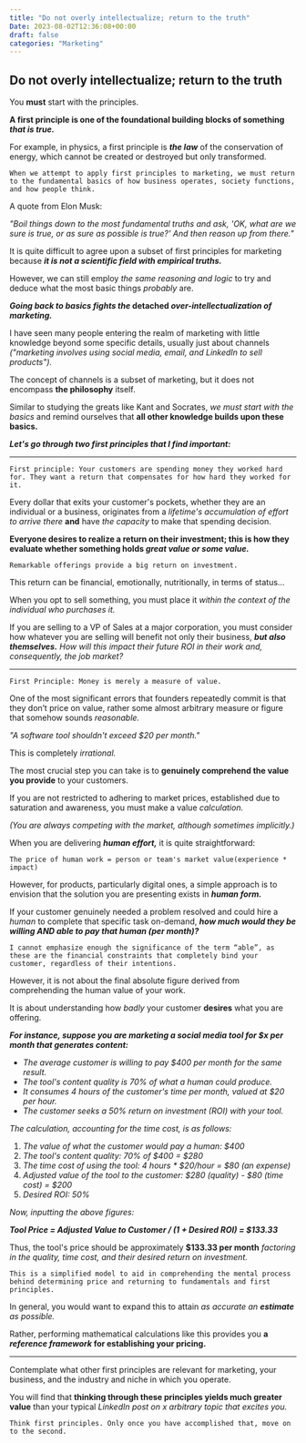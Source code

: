 ```yaml
---
title: "Do not overly intellectualize; return to the truth"
Date: 2023-08-02T12:36:08+00:00
draft: false
categories: "Marketing"
---
```

## Do not overly intellectualize; return to the truth

You **must** start with the principles.

**A first principle is one of the foundational building blocks of something *that is true.***

For example, in physics, a first principle is ***the law*** of the conservation of energy, which cannot be created or destroyed but only transformed.

`When we attempt to apply first principles to marketing, we must return to the fundamental basics of how business operates, society functions, and how people think.`

A quote from Elon Musk:

*"Boil things down to the most fundamental truths and ask, 'OK, what are we sure is true, or as sure as possible is true?' And then reason up from there."*

It is quite difficult to agree upon a subset of first principles for marketing because ***it is not a scientific field with empirical truths.***

However, we can still employ *the same reasoning and logic* to try and deduce what the most basic things *probably* are.

***Going back to basics fights the* detached *over-intellectualization of marketing.***

I have seen many people entering the realm of marketing with little knowledge beyond some specific details, usually just about channels *("marketing involves using social media, email, and LinkedIn to sell products").*

The concept of channels is a subset of marketing, but it does not encompass **the philosophy** itself. 

Similar to studying the greats like Kant and Socrates, *we must start with the basics* and remind ourselves that **all other knowledge builds upon these basics.**

***Let's go through two first principles that I find important:***

---

`First principle: Your customers are spending money they worked hard for. They want a return that compensates for how hard they worked for it.`

Every dollar that exits your customer's pockets, whether they are an individual or a business, originates from a *lifetime's accumulation of effort to arrive there* **and** have *the capacity* to make that spending decision.

**Everyone desires to realize a return on their investment; this is how they evaluate whether something holds *great value or some value.***

`Remarkable offerings provide a big return on investment.`

This return can be financial, emotionally, nutritionally, in terms of status…

When you opt to sell something, you must place it *within the context of the individual who purchases it.*

If you are selling to a VP of Sales at a major corporation, you must consider how whatever you are selling will benefit not only their business, ***but also themselves.*** *How will this impact their future ROI in their work and, consequently, the job market?*

---

`First Principle: Money is merely a measure of value.`

One of the most significant errors that founders repeatedly commit is that they don’t price on value, rather some almost arbitrary measure or figure that somehow sounds *reasonable.*

*"A software tool shouldn't exceed $20 per month."*

This is completely *irrational.*

The most crucial step you can take is to **genuinely comprehend the value you provide** to your customers.

If you are not restricted to adhering to market prices, established due to saturation and awareness, you must make a value *calculation.*

*(You are always competing with the market, although sometimes implicitly.)*

When you are delivering ***human effort,*** it is quite straightforward:

`The price of human work = person or team's market value(experience * impact)`

However, for products, particularly digital ones, a simple approach is to envision that the solution you are presenting exists in ***human form.***

If your customer genuinely needed a problem resolved and could hire a *human* to complete that specific task on-demand, ***how much would they be willing AND able to pay that human (per month)?***

`I cannot emphasize enough the significance of the term “able”, as these are the financial constraints that completely bind your customer, regardless of their intentions.`

However, it is not about the final absolute figure derived from comprehending the human value of your work.

It is about understanding how *badly* your customer **desires** what you are offering.


***For instance, suppose you are marketing a social media tool for $x per month that generates content:***

- *The average customer is willing to pay $400 per month for the same result.*
- *The tool's content quality is 70% of what a human could produce.*
- *It consumes 4 hours of the customer's time per month, valued at $20 per hour.*
- *The customer seeks a 50% return on investment (ROI) with your tool.*

*The calculation, accounting for the time cost, is as follows:*

1. *The value of what the customer would pay a human: $400*
2. *The tool's content quality: 70% of $400 = $280*
3. *The time cost of using the tool: 4 hours * $20/hour = $80 (an expense)*
4. *Adjusted value of the tool to the customer: $280 (quality) - $80 (time cost) = $200*
5. *Desired ROI: 50%*

*Now, inputting the above figures:*

***Tool Price = Adjusted Value to Customer / (1 + Desired ROI) = $133.33***


Thus, the tool's price should be approximately **$133.33 per month** *factoring in the quality, time cost, and their desired return on investment.*

`This is a simplified model to aid in comprehending the mental process behind determining price and returning to fundamentals and first principles.`

In general, you would want to expand this to attain *as accurate an **estimate** as possible.*

Rather, performing mathematical calculations like this provides you **a *reference framework* for establishing your pricing.**

---

Contemplate what other first principles are relevant for marketing, your business, and the industry and niche in which you operate.

You will find that **thinking through these principles yields much greater value** than your typical *LinkedIn post on x arbitrary topic that excites you.*

`Think first principles. Only once you have accomplished that, move on to the second.`